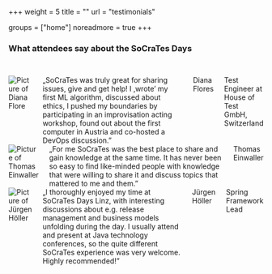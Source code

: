 +++
weight = 5
title = ""
url = "testimonials"

groups = ["home"]
noreadmore = true
+++

### What attendees say about the SoCraTes Days


<div class="row blocks" style="padding: 2em 0;">
  <div class="four columns quote">
     <div class="picture">
        <img src="/people/DianaFlores.jpg" alt="Picture of Diana Flore"/>
     </div>
     <div class="quotation">
     &bdquo;SoCraTes was truly great for sharing issues, give and get help! I &sbquo;wrote&rsquo; my first ML algorithm, discussed about ethics, I pushed my boundaries by participating in an improvisation acting workshop, found out about the first computer in Austria and co-hosted a DevOps discussion.&rdquo;
     </div>
     <div class="author">Diana Flores</div>
     <div class="title">Test Engineer at House of Test GmbH, Switzerland</div>
  </div>
  <div class="four columns quote">
    <div class="picture">
      <img src="/people/ThomasEinwaller.jpg" alt="Picture of Thomas Einwaller"/>
    </div>
    <div class="quotation">
      &bdquo;For me SoCraTes was the best place to share and gain knowledge at the same time. It has never been so easy to find like-minded people with knowledge that were willing to share it and discuss topics that mattered to me and them.&rdquo;
    </div>
    <div class="author">Thomas Einwaller</div>
  </div>
	<div class="four columns quote">
		<div class="picture">
			<img src="/people/JuergenHoeller.jpg" alt="Picture of Jürgen Höller"/>
		</div>
	  <div class="quotation">
      &bdquo;I thoroughly enjoyed my time at SoCraTes Days Linz, with interesting discussions about e.g. release management and business models unfolding during the day. I usually attend and present at Java technology conferences, so the quite different SoCraTes experience was very welcome. Highly recommended!&rdquo;
    </div>
    <div class="author">Jürgen Höller</div>
    <div class="title">Spring Framework Lead</div>
  </div>
</div>


</div>




<!--more-->
